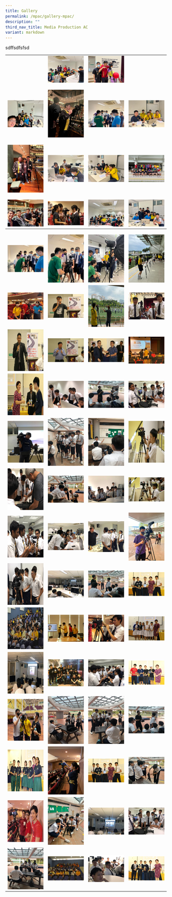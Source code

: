 ```yaml
---
title: Gallery
permalink: /mpac/gallery-mpac/
description: ""
third_nav_title: Media Production AC
variant: markdown
---
```


sdffsdfsfsd


<table style="minWidth: 100px">
<colgroup>
<col>
<col>
<col>
<col>
</colgroup>
<tbody>
<tr>
<td rowspan="1" colspan="1">
<p></p>
</td>
<td rowspan="1" colspan="1">
<div class="isomer-image-wrapper">
<img style="width: 100%" height="auto" width="100%" alt="" src="/images/Clubs And Societies/MPAC/Briefing_by_Trainer_Jeremiah_Oh.jpg">
</div>
</td>
<td rowspan="1" colspan="1">
<div class="isomer-image-wrapper">
<img style="width: 100%" height="auto" width="100%" alt="" src="/images/Clubs And Societies/MPAC/Chinese_New_Year_Filming.jpg">
</div>
</td>
<td rowspan="1" colspan="1">
<p></p>
</td>
</tr>
<tr>
<td rowspan="1" colspan="1">
<p></p>
<div class="isomer-image-wrapper">
<img style="width: 100%" height="auto" width="100%" alt="" src="/images/Clubs And Societies/MPAC/MPAC_Editing_team_with_HiF_IV_E_students.jpeg">
</div>
</td>
<td rowspan="1" colspan="1">
<p></p>
<div class="isomer-image-wrapper">
<img style="width: 100%" height="auto" width="100%" alt="" src="/images/Clubs And Societies/MPAC/Filming_PANF.jpeg">
</div>
</td>
<td rowspan="1" colspan="1">
<p></p>
<div class="isomer-image-wrapper">
<img style="width: 100%" height="auto" width="100%" alt="" src="/images/Clubs And Societies/MPAC/Expereinced_MPAC_members_teaching_new_members_videography_skills.jpg">
</div>
</td>
<td rowspan="1" colspan="1">
<p></p>
<div class="isomer-image-wrapper">
<img style="width: 100%" height="auto" width="100%" alt="" src="/images/Clubs And Societies/MPAC/Elijah_helping_out_with_Editing_workshop.jpeg">
</div>
</td>
</tr>
<tr>
<td rowspan="1" colspan="1">
<p></p>
<div class="isomer-image-wrapper">
<img style="width: 100%" height="auto" width="100%" alt="" src="/images/Clubs And Societies/MPAC/MPAC_students_filming_PANF_2.jpeg">
</div>
</td>
<td rowspan="1" colspan="1">
<p></p>
<div class="isomer-image-wrapper">
<img style="width: 100%" height="auto" width="100%" alt="" src="/images/Clubs And Societies/MPAC/MPAC_Students_assisting_the_editing_workshop_for_HiF_IV_E.jpeg">
</div>
</td>
<td rowspan="1" colspan="1">
<p></p>
<div class="isomer-image-wrapper">
<img style="width: 100%" height="auto" width="100%" alt="" src="/images/Clubs And Societies/MPAC/MPAC_students_assisting_the_editing_workshop_for_HiF_IV_E_Learn_a_New_Skill_sessions.jpeg">
</div>
</td>
<td rowspan="1" colspan="1">
<p></p>
<div class="isomer-image-wrapper">
<img style="width: 100%" height="auto" width="100%" alt="" src="/images/Clubs And Societies/MPAC/MPAC_members.jpg">
</div>
</td>
</tr>
<tr>
<td rowspan="1" colspan="1">
<p></p>
<div class="isomer-image-wrapper">
<img style="width: 100%" height="auto" width="100%" alt="" src="/images/Clubs And Societies/MPAC/MPAC_videography_team_for_PANF.jpeg">
</div>
</td>
<td rowspan="1" colspan="1">
<p></p>
<div class="isomer-image-wrapper">
<img style="width: 100%" height="auto" width="100%" alt="" src="/images/Clubs And Societies/MPAC/MPAC_Videography_team_2023_filming_PLD_Opening_address_by_speaker.jpeg">
</div>
</td>
<td rowspan="1" colspan="1">
<p></p>
<div class="isomer-image-wrapper">
<img style="width: 100%" height="auto" width="100%" alt="" src="/images/Clubs And Societies/MPAC/MPAC_training_session.jpg">
</div>
</td>
<td rowspan="1" colspan="1">
<p></p>
<div class="isomer-image-wrapper">
<img style="width: 100%" height="auto" width="100%" alt="" src="/images/Clubs And Societies/MPAC/MPAC_team_collaboration_with_HiF_IV_E.jpeg">
</div>
</td>
</tr>
<tr>
<th rowspan="1" colspan="1">
<p></p>
<div class="isomer-image-wrapper">
<img style="width: 100%" height="auto" width="100%" alt="" src="/images/Clubs And Societies/MPAC/Videography_training_session.jpg">
</div>
</th>
<th rowspan="1" colspan="1">
<p></p>
<div class="isomer-image-wrapper">
<img style="width: 100%" height="auto" width="100%" alt="" src="/images/Clubs And Societies/MPAC/Videography_mentorship_sharing.jpg">
</div>
</th>
<th rowspan="1" colspan="1">
<p></p>
<div class="isomer-image-wrapper">
<img style="width: 100%" height="auto" width="100%" alt="" src="/images/Clubs And Societies/MPAC/Shooting_for_PANAF_Promo_video.jpg">
</div>
</th>
<th rowspan="1" colspan="1">
<p></p>
<div class="isomer-image-wrapper">
<img style="width: 100%" height="auto" width="100%" alt="" src="/images/Clubs And Societies/MPAC/Preparing_for_Founder_s_Day_Filming.jpg">
</div>
</th>
</tr>
<tr>
<td rowspan="1" colspan="1">
<div class="isomer-image-wrapper">
<img style="width:200px" height="auto" width="100%" src="/images/mpac%201.jpeg">
</div>
</td>
<td rowspan="1" colspan="1">
<div class="isomer-image-wrapper">
<img style="width:200px" height="auto" width="100%" src="/images/mpac%202.jpeg">
</div>
</td>
<td rowspan="1" colspan="1">
<div class="isomer-image-wrapper">
<img style="width:200px; height: 130px" height="auto" width="100%" src="/images/mpac%203.jpeg">
</div>
</td>
<td rowspan="1" colspan="1">
<div class="isomer-image-wrapper">
<img style="width:200px" height="auto" width="100%" src="/images/mpac%204.jpeg">
</div>
</td>
</tr>
<tr>
<td rowspan="1" colspan="1">
<div class="isomer-image-wrapper">
<img style="width:200px; height: 130px" height="auto" width="100%" src="/images/mpac%205.jpeg">
</div>
</td>
<td rowspan="1" colspan="1">
<div class="isomer-image-wrapper">
<img style="width:200px" height="auto" width="100%" src="/images/mpac%206.jpeg">
</div>
</td>
<td rowspan="1" colspan="1">
<div class="isomer-image-wrapper">
<img style="width:200px" height="auto" width="100%" src="/images/mpac%207.jpeg">
</div>
</td>
<td rowspan="1" colspan="1">
<div class="isomer-image-wrapper">
<img style="width:200px" height="auto" width="100%" src="/images/mpac%208.jpeg">
</div>
</td>
</tr>
<tr>
<td rowspan="1" colspan="1">
<div class="isomer-image-wrapper">
<img style="width:200px; height: 130px" height="auto" width="100%" src="/images/mpac%209.jpeg">
</div>
</td>
<td rowspan="1" colspan="1">
<div class="isomer-image-wrapper">
<img style="width:200px" height="auto" width="100%" src="/images/mpac%2010.jpeg">
</div>
</td>
<td rowspan="1" colspan="1">
<div class="isomer-image-wrapper">
<img style="width:200px" height="auto" width="100%" src="/images/mpac%2012.jpeg">
</div>
</td>
<td rowspan="1" colspan="1">
<div class="isomer-image-wrapper">
<img style="width:200px" height="auto" width="100%" src="/images/mpac%2011.jpeg">
</div>
</td>
</tr>
<tr>
<td rowspan="1" colspan="1">
<div class="isomer-image-wrapper">
<img style="width:200px; height: 130px" height="auto" width="100%" src="/images/mpac%2013.jpeg">
</div>
</td>
<td rowspan="1" colspan="1">
<div class="isomer-image-wrapper">
<img style="width:200px" height="auto" width="100%" src="/images/mpac%2014.jpeg">
</div>
</td>
<td rowspan="1" colspan="1">
<div class="isomer-image-wrapper">
<img style="width:200px" height="auto" width="100%" src="/images/mpac%2015.jpeg">
</div>
</td>
<td rowspan="1" colspan="1">
<div class="isomer-image-wrapper">
<img style="width:200px; height: 130px" height="auto" width="100%" src="/images/mpac%2053.jpeg">
</div>
</td>
</tr>
<tr>
<td rowspan="1" colspan="1">
<div class="isomer-image-wrapper">
<img style="width:200px; height: 130px" height="auto" width="100%" src="/images/mpac%2017.jpeg">
</div>
</td>
<td rowspan="1" colspan="1">
<div class="isomer-image-wrapper">
<img style="width:200px" height="auto" width="100%" src="/images/mpac%2018.jpeg">
</div>
</td>
<td rowspan="1" colspan="1">
<div class="isomer-image-wrapper">
<img style="width:200px" height="auto" width="100%" src="/images/mpac%2019.jpeg">
</div>
</td>
<td rowspan="1" colspan="1">
<div class="isomer-image-wrapper">
<img style="width:200px" height="auto" width="100%" src="/images/mpac%2020.jpeg">
</div>
</td>
</tr>
<tr>
<td rowspan="1" colspan="1">
<div class="isomer-image-wrapper">
<img style="width:200px; height: 130px" height="auto" width="100%" src="/images/mpac%2021.jpeg">
</div>
</td>
<td rowspan="1" colspan="1">
<div class="isomer-image-wrapper">
<img style="width:200px" height="auto" width="100%" src="/images/mpac%2022.jpeg">
</div>
</td>
<td rowspan="1" colspan="1">
<div class="isomer-image-wrapper">
<img style="width:200px" height="auto" width="100%" src="/images/mpac%2023.jpeg">
</div>
</td>
<td rowspan="1" colspan="1">
<div class="isomer-image-wrapper">
<img style="width:200px" height="auto" width="100%" src="/images/mpac%2024.jpeg">
</div>
</td>
</tr>
<tr>
<td rowspan="1" colspan="1">
<div class="isomer-image-wrapper">
<img style="width:200px; height: 130px" height="auto" width="100%" src="/images/mpac%2025.jpeg">
</div>
</td>
<td rowspan="1" colspan="1">
<div class="isomer-image-wrapper">
<img style="width:200px" height="auto" width="100%" src="/images/mpac%2026.jpeg">
</div>
</td>
<td rowspan="1" colspan="1">
<div class="isomer-image-wrapper">
<img style="width:200px" height="auto" width="100%" src="/images/mpac%2027.jpeg">
</div>
</td>
<td rowspan="1" colspan="1">
<div class="isomer-image-wrapper">
<img style="width:200px" height="auto" width="100%" src="/images/mpac%2028.jpeg">
</div>
</td>
</tr>
<tr>
<td rowspan="1" colspan="1">
<div class="isomer-image-wrapper">
<img style="width:200px; height: 130px" height="auto" width="100%" src="/images/mpac%2029.jpeg">
</div>
</td>
<td rowspan="1" colspan="1">
<div class="isomer-image-wrapper">
<img style="width:200px" height="auto" width="100%" src="/images/mpac%2030.jpeg">
</div>
</td>
<td rowspan="1" colspan="1">
<div class="isomer-image-wrapper">
<img style="width:200px" height="auto" width="100%" src="/images/mpac%2031.jpeg">
</div>
</td>
<td rowspan="1" colspan="1">
<div class="isomer-image-wrapper">
<img style="width:200px" height="auto" width="100%" src="/images/mpac%2032.jpeg">
</div>
</td>
</tr>
<tr>
<td rowspan="1" colspan="1">
<div class="isomer-image-wrapper">
<img style="width:200px; height: 130px" height="auto" width="100%" src="/images/mpac%2033.jpeg">
</div>
</td>
<td rowspan="1" colspan="1">
<div class="isomer-image-wrapper">
<img style="width:200px" height="auto" width="100%" src="/images/mpac%2034.jpeg">
</div>
</td>
<td rowspan="1" colspan="1">
<div class="isomer-image-wrapper">
<img style="width:200px" height="auto" width="100%" src="/images/mpac%2035.jpeg">
</div>
</td>
<td rowspan="1" colspan="1">
<div class="isomer-image-wrapper">
<img style="width:200px" height="auto" width="100%" src="/images/mpac%2036.jpeg">
</div>
</td>
</tr>
<tr>
<td rowspan="1" colspan="1">
<div class="isomer-image-wrapper">
<img style="width:200px; height: 130px" height="auto" width="100%" src="/images/mpac%2037.jpeg">
</div>
</td>
<td rowspan="1" colspan="1">
<div class="isomer-image-wrapper">
<img style="width:200px" height="auto" width="100%" src="/images/mpac%2038.jpeg">
</div>
</td>
<td rowspan="1" colspan="1">
<div class="isomer-image-wrapper">
<img style="width:200px" height="auto" width="100%" src="/images/mpac%2039.jpeg">
</div>
</td>
<td rowspan="1" colspan="1">
<div class="isomer-image-wrapper">
<img style="width:200px" height="auto" width="100%" src="/images/mpac%2040.jpeg">
</div>
</td>
</tr>
<tr>
<td rowspan="1" colspan="1">
<div class="isomer-image-wrapper">
<img style="width:200px; height: 130px" height="auto" width="100%" src="/images/mpac%2041.jpeg">
</div>
</td>
<td rowspan="1" colspan="1">
<div class="isomer-image-wrapper">
<img style="width:200px" height="auto" width="100%" src="/images/mpac%2042.jpeg">
</div>
</td>
<td rowspan="1" colspan="1">
<div class="isomer-image-wrapper">
<img style="width:200px" height="auto" width="100%" src="/images/mpac%2043.jpeg">
</div>
</td>
<td rowspan="1" colspan="1">
<div class="isomer-image-wrapper">
<img style="width:200px" height="auto" width="100%" src="/images/mpac%2044.jpeg">
</div>
</td>
</tr>
<tr>
<td rowspan="1" colspan="1">
<div class="isomer-image-wrapper">
<img style="width:200px; height: 130px" height="auto" width="100%" src="/images/mpac%2045.jpeg">
</div>
</td>
<td rowspan="1" colspan="1">
<div class="isomer-image-wrapper">
<img style="width:200px" height="auto" width="100%" src="/images/mpac%2046.jpeg">
</div>
</td>
<td rowspan="1" colspan="1">
<div class="isomer-image-wrapper">
<img style="width:200px" height="auto" width="100%" src="/images/mpac%2047.jpeg">
</div>
</td>
<td rowspan="1" colspan="1">
<div class="isomer-image-wrapper">
<img style="width:200px" height="auto" width="100%" src="/images/mpac%2048.jpeg">
</div>
</td>
</tr>
<tr>
<td rowspan="1" colspan="1">
<div class="isomer-image-wrapper">
<img style="width:200px; height: 130px" height="auto" width="100%" src="/images/mpac%2049.jpeg">
</div>
</td>
<td rowspan="1" colspan="1">
<div class="isomer-image-wrapper">
<img style="width:200px" height="auto" width="100%" src="/images/mpac%2050.jpeg">
</div>
</td>
<td rowspan="1" colspan="1">
<div class="isomer-image-wrapper">
<img style="width:200px" height="auto" width="100%" src="/images/mpac%2051.jpeg">
</div>
</td>
<td rowspan="1" colspan="1">
<div class="isomer-image-wrapper">
<img style="width:200px" height="auto" width="100%" src="/images/mpac%2052.jpeg">
</div>
</td>
</tr>
</tbody>
</table>
<p></p>